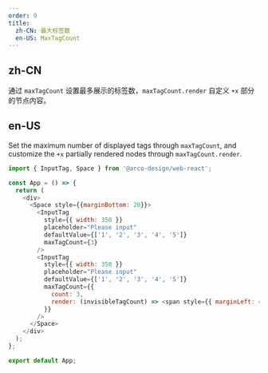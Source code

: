 ```yaml
---
order: 9
title:
  zh-CN: 最大标签数
  en-US: MaxTagCount
---
```


## zh-CN

通过 `maxTagCount` 设置最多展示的标签数，`maxTagCount.render` 自定义 `+x` 部分的节点内容。

## en-US

Set the maximum number of displayed tags through `maxTagCount`, and customize the `+x` partially rendered nodes through `maxTagCount.render`.

```js
import { InputTag, Space } from '@arco-design/web-react';

const App = () => {
  return (
    <div>
      <Space style={{marginBottom: 20}}>
        <InputTag
          style={{ width: 350 }}
          placeholder="Please input"
          defaultValue={['1', '2', '3', '4', '5']}
          maxTagCount={3}
        />
        <InputTag
          style={{ width: 350 }}
          placeholder="Please input"
          defaultValue={['1', '2', '3', '4', '5']}
          maxTagCount={{
            count: 3,
            render: (invisibleTagCount) => <span style={{ marginLeft: 4, fontSize: 12 }}>{invisibleTagCount} More</span>,
          }}
        />
      </Space>
    </div>
  );
};

export default App;
```
